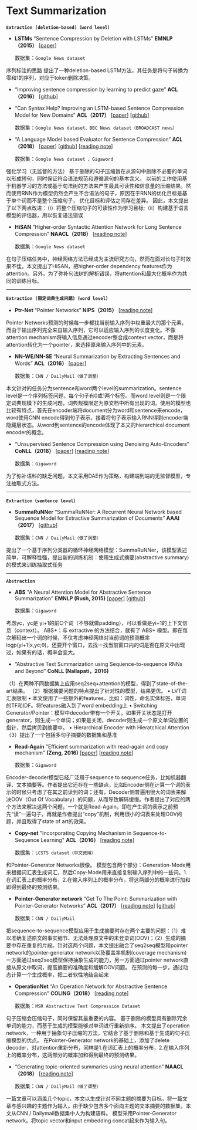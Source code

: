 # Text Summarization

**`Extraction (deletion-based)（word level）`**

* **LSTMs**  “Sentence Compression by Deletion with LSTMs” **EMNLP（2015）**
  [[paper](https://static.googleusercontent.com/media/research.google.com/zh-CN//pubs/archive/43852.pdf)]
  
  数据集：`Google News dataset`
  
序列标注的思路
提出了一种deletion-based LSTM方法，其任务是将句子转换为零和1的序列，对应于token删除决策。
  
* “Improving sentence compression by learning to predict gaze” **ACL（2016）**
  [[github](https://github.com/tatsuokun/sentence_compression)]

* “Can Syntax Help? Improving an LSTM-based Sentence Compression Model for New Domains” **ACL（2017）**
  [[paper](http://www.aclweb.org/anthology/P17-1127)]
  [[github](https://github.com/cnap/sentence-compression)]
  
  数据集：`Google News dataset、BBC News dataset（BROADCAST news）`

* “A Language Model based Evaluator for Sentence Compression” **ACL（2018）**
  [[paper](https://aclweb.org/anthology/P18-2028)]
  [[github](https://github.com/code4conference/code4sc)]
  [[reading note](https://zhuanlan.zhihu.com/p/50378570)]
  
  数据集：`Google News dataset 、Gigaword`
  
强化学习（无监督的方法）
基于删除的句子压缩旨在从源句中删除不必要的单词以形成短句，同时保证符合语法规范和遵循源句的基本含义。 以前的工作使用基于机器学习的方法或基于句法树的方法来产生最具可读性和信息量的压缩结果。然而使用RNN作为模型仍然会产生不合语法的句子，原因在于RNN的优化目标是基于单个词而不是整个压缩句子， 优化目标和评估之间存在差异。 因此，本文提出了以下两点改进：（i）将整个压缩句子的可读性作为学习目标;（ii）构建基于语言模型的评估器，用以恢复语法错误

* **HiSAN** “Higher-order Syntactic Attention Network for Long Sentence Compression” **NAACL（2018）**
[[reading note](https://zhuanlan.zhihu.com/p/53954265)]

  数据集：`Google News dataset`

在句子压缩任务中，神经网络方法已经成为主流研究方向，然而在面对长句子时效果不佳，本文提出了HiSAN，把higher-order dependency features作为attention。另外，为了弥补句法树的解析错误，将attention和最大化概率作为共同的训练目标。

***
  
**`Extraction (限定词典生成问题)（word level）`**

* **Ptr-Net** “Pointer Networks” **NIPS（2015）**
[[reading note](https://zhuanlan.zhihu.com/p/30860157)]

Pointer Networks预测的时候每一步都找当前输入序列中权重最大的那个元素，而由于输出序列完全来自输入序列，它可以适应输入序列的长度变化。不像attention mechanism将输入信息通过encoder整合成context vector，而是将attention转化为一个pointer，来选择原来输入序列中的元素。

* **NN-WE/NN-SE** “Neural Summarization by Extracting Sentences and Words” **ACL（2016）**
[[paper](https://www.aclweb.org/anthology/P16-1046)]

  数据集：`CNN / DailyMail（做了调整）`

本文针对的任务分为sentence和word两个level的summarization。sentence level是一个序列标签问题，每个句子有0或1两个标签。而word level则是一个限定词典规模下的生成问题，词典规模限定为原文档中所有出现的词。使用的模型也比较有特点，首先在encoder端将document分为word和sentence来encode，word使用CNN encode得到句子表示，接着将句子表示输入RNN得到encoder端隐藏层状态。从word到sentence的encode体现了本文的hierarchical document encoder的概念。

* “Unsupervised Sentence Compression using Denoising Auto-Encoders” **CoNLL（2018）**
  [[paper](https://arxiv.org/abs/1809.02669)]
  [[reading note](https://zhuanlan.zhihu.com/p/52521973)]
  
  数据集：`Gigaword`
  
为了弥补语料的缺乏问题，本文采用DAE作为策略，构建端到端的无监督模型，专注抽取式方法。

***

**`Extraction（sentence level）`**

* **SummaRuNNer** “SummaRuNNer: A Recurrent Neural Network based Sequence Model for Extractive Summarization of Documents” **AAAI（2017）**
[[github](https://arxiv.org/abs/1611.04230)]

  数据集：`CNN / DailyMail（做了调整）`

提出了一个基于序列分类器的循环神经网络模型：SummaRuNNer，该模型表述简单，可解释性强，提出新的训练机制：使用生成式摘要(abstractive summary)的模式来训练抽取式任务

***

**`Abstraction`**

* **ABS** "A Neural Attention Model for Abstractive Sentence Summarization" **EMNLP (Rush, 2015)**
  [[paper](https://arxiv.org/abs/1509.00685)]
  [[github](https://github.com/facebookarchive/NAMAS)]
  
  数据集：`Gigaword`
  
考虑yc，yc是 yi+1的前C个词（不够就做padding），可以看做是yi+1的上下文信息（context）。
ABS+：与 extractive 的方法结合，就有了 ABS+ 模型。即在每次解码出一个词的时候，不仅考虑神经网络对当前词的预测概率 logp(yi+1|x,yc;θ)，还要开个窗口，去找一找当前窗口内的词是否在原文中出现过，如果有的话，概率会变大。

* “Abstractive Text Summarization using Sequence-to-sequence RNNs and Beyond” **CoNLL (Nallapati，2016)**

（1）在两种不同数据集上应用seq2seq+attention的模型，得到了state-of-the-art结果。
（2）根据摘要问题的特点提出了针对性的模型，结果更优。
	• LVT词汇表限制
	• 本文使用了一些额外的features，比如：词性，命名实体标签，单词的TF和IDF。将features融入到了word embedding上
  • Switching Generator/Pointer：模型中decoder带有一个开关，如果开关状态是打开generator，则生成一个单词；如果是关闭，decoder则生成一个原文单词位置的指针，然后拷贝到摘要中。
	• Hierarchical Encoder with Hieratchical Attention
（3）提出了一个包括多句子摘要的数据集和基准

* **Read-Again** "Efficient summarization with read-again and copy mechanism" **(Zeng, 2016)**
  [[paper](https://arxiv.org/pdf/1611.03382v1.pdf)]
  [[reading note](https://zhuanlan.zhihu.com/p/24887544)]
  
  数据集：`Gigaword`
  
Encoder-decoder模型已经广泛用于sequence to sequence任务，比如机器翻译、文本摘要等。作者提出它还存在一些缺点，比如Encoder侧在计算一个词的表示的时候只考虑了在其之前读到的词；还有，Decoder侧普遍用很大的词表来解决OOV（Out Of Vocabulary）的问题，从而导致解码缓慢。作者提出了对应的两个方法来解决这两个问题，一个就是Read-Again，即在产生词的表示之前预先“读”一遍句子，再就是作者提出“copy”机制，利用很小的词表来处理OOV问题，并且取得了state of art的效果。

* **Copy-net** "Incorporating Copying Mechanism in Sequence-to-Sequence Learning" **ACL（2016）**
[[reading note](https://zhuanlan.zhihu.com/p/48959800)]

  数据集：`LCSTS dataset（中文微博）`

和Pointer-Generator Networks很像。
模型包含两个部分：Generation-Mode用来根据词汇表生成词汇，然后Copy-Mode用来直接复制输入序列中的一些词。1.在词汇表上的概率分布，2.在输入序列上的概率分布，将这两部分的概率进行加和即得到最终的预测结果。

* **Pointer-Generator network** “Get To The Point: Summarization with Pointer-Generator Networks” **ACL（2017）**
[[reading note](https://zhuanlan.zhihu.com/p/27272224)]
[[github](https://github.com/becxer/pointer-generator/)]

  数据集：`CNN / DailyMail`

把sequence-to-sequence模型应用于生成摘要时存在两个主要的问题：（1）难以准确复述原文的事实细节、无法处理原文中的未登录词(OOV)；（2）生成的摘要中存在重复的片段。针对这两个问题，本文提出融合了seq2seq模型和pointer network的pointer-generator network以及覆盖率机制(coverage mechanism)
一方面通过seq2seq模型保持抽象生成的能力，另一方面通过pointer network直接从原文中取词，提高摘要的准确度和缓解OOV问题。
在预测的每一步，通过动态计算一个生成概率，把二者软性地结合起来
  
* **OperationNet** “An Operation Network for Abstractive Sentence Compression” **COLING（2018）**
[[reading note](https://zhuanlan.zhihu.com/p/58985964)]

  数据集：`MSR Abstractive Text Compression Dataset`

句子压缩会压缩句子，同时保留其最重要的内容。 基于删除的模型具有删除冗余单词的能力，而基于生成的模型能够对单词进行重新排序。 本文提出了operation network，一种用于抽象句子压缩的方法，它结合了基于删除和基于生成的句子压缩模型的优点。
在Pointer-Generator network的基础上，添加了delete decoder，对attention重新分布，同样是1.在词汇表上的概率分布，2.在输入序列上的概率分布，这两部分的概率加和得到最终的预测结果。

* “Generating topic-oriented summaries using neural attention” **NAACL（2018）**
[[reading note](https://zhuanlan.zhihu.com/p/60324533)]

  数据集：`CNN / DailyMail（做了调整）`

一篇文章可以涵盖几个topic，本文以生成针对不同主题的摘要为目标，将一篇文章与感兴趣的主题作为输入。由于缺少包含多个面向主题的文本摘要的数据集，本文从CNN / Dailymail数据集中人为构建语料。
模型采用Pointer-Generator network。将topic vector和input embedding concat起来作为输入句。



